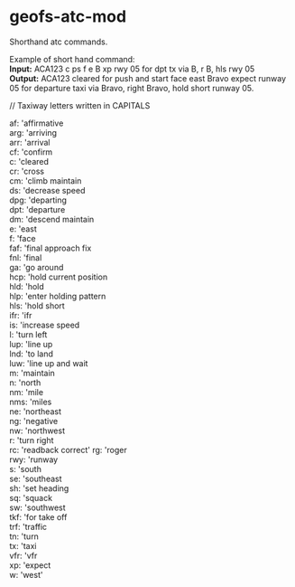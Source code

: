 # geofs-atc-mod
Shorthand atc commands.

Example of short hand command:<br>
**Input:** ACA123 c ps f e B xp rwy 05 for dpt tx via B, r B, hls rwy 05<br>
**Output:** ACA123 cleared for push and start face east Bravo expect runway 05 for departure taxi via Bravo, right Bravo, hold short runway 05.

// Taxiway letters written in CAPITALS

af: 'affirmative<br>
arg: 'arriving<br>
arr: 'arrival<br>
cf: 'confirm<br>
c: 'cleared<br>
cr: 'cross<br>
cm: 'climb maintain<br>
ds: 'decrease speed<br>
dpg: 'departing<br>
dpt: 'departure<br>
dm: 'descend maintain<br>
e: 'east<br>
f: 'face<br>
faf: 'final approach fix<br>
fnl: 'final<br>
ga: 'go around<br>
hcp: 'hold current position<br>
hld: 'hold<br>
hlp: 'enter holding pattern<br>
hls: 'hold short<br>
ifr: 'ifr<br>
is: 'increase speed<br>
l: 'turn left<br>
lup: 'line up<br>
lnd: 'to land<br>
luw: 'line up and wait<br>
m: 'maintain<br>
n: 'north<br>
nm: 'mile<br>
nms: 'miles<br>
ne: 'northeast<br>
ng: 'negative<br>
nw: 'northwest<br>
r: 'turn right<br>
rc: 'readback correct'
rg: 'roger<br>
rwy: 'runway<br>
s: 'south<br>
se: 'southeast<br>
sh: 'set heading<br>
sq: 'squack<br>
sw: 'southwest<br>
tkf: 'for take off<br>
trf: 'traffic<br>
tn: 'turn<br>
tx: 'taxi<br>
vfr: 'vfr<br>
xp: 'expect<br>
w: 'west'
